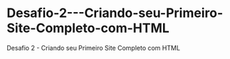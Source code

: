 # Desafio-2---Criando-seu-Primeiro-Site-Completo-com-HTML
Desafio 2 - Criando seu Primeiro Site Completo com HTML
